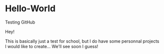 # Hello-World
Testing GitHub

Hey!

This is basically just a test for school, but I do have some personnal projects I would like to create... We'll see soon I guess!
